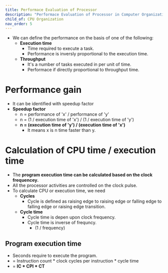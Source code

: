 ```yaml
---
title: Performace Evaluation of Processor
description: "Performace Evaluation of Processor in Computer Organization and Architecture."
child_of: CPU Organization
nav_order: 5
---
```


- We can define the performance on the basis of one of the following:
	- **Execution time**
		- Time required to execute a task.
		- Performance is inversly proportional to the execution time.
	- **Throughput**
		- It's a number of tasks executed in per unit of time.
		- Performace if directly proportional to throughput time.
		

# Performance gain

- It can be identified with speedup factor
- **Speedup factor** 
	- n = performance of 'x' / performance of 'y'
	- n = (1 / execution time of 'x') / (1 / execution time of 'y')
	- **n = (execution time of 'y') / (execution time of 'x')**
		- It means x is n time faster than y.

# Calculation of CPU time / execution time

- The **program execution time can be calculated based on the clock frequencey.**
- All the processor activities are controlled on the clock pulse.
- To calculate CPU or execution time, we need
	- **Cycles**
		- Cycle is defined as raising edge to raising edge or falling edge to falling edge or raising edge transition.
	- **Cycle time**
		- Cycle time is depen upon clock frequency.
		- Cycle time is inverse of frequncy.
			- (1 / frequency)


## Program execution time
 
- Seconds require to execute the program.
- = Instruction count * clock cycles per instruction * cycle time
- = **IC * CPI * CT**